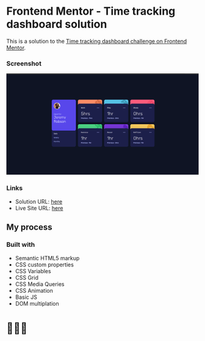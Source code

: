 # Frontend Mentor - Time tracking dashboard solution

This is a solution to the [Time tracking dashboard challenge on Frontend Mentor](https://www.frontendmentor.io/challenges/time-tracking-dashboard-UIQ7167Jw).

### Screenshot

![](images/screenshot.png)

### Links

- Solution URL: [here](https://www.frontendmentor.io/solutions/time-tracking-dashboard-solution-C3TGjLe1sl)
- Live Site URL: [here](https://sunilbaghel002.github.io/time-tracking-dashboard/)

## My process

### Built with

- Semantic HTML5 markup
- CSS custom properties
- CSS Variables
- CSS Grid
- CSS Media Queries
- CSS Animation
- Basic JS
- DOM multiplation


# 🚀🚀🚀